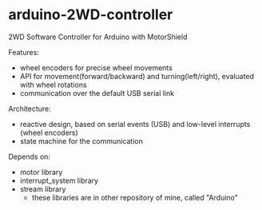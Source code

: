 # arduino-2WD-controller
2WD Software Controller for Arduino with MotorShield

Features:
- wheel encoders for precise wheel movements
- API for movement(forward/backward) and turning(left/right), evaluated with wheel rotations
- communication over the default USB serial link

Architecture:
- reactive design, based on serial events (USB) and low-level interrupts (wheel encoders)
- state machine for the communication

Depends on:
- motor library
- interrupt_system library
- stream library
    * these libraries are in other repository of mine, called "Arduino"